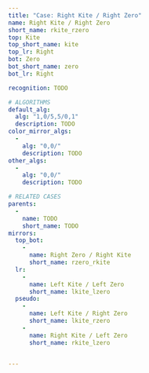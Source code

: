 ```yaml
---
title: "Case: Right Kite / Right Zero"
name: Right Kite / Right Zero
short_name: rkite_rzero
top: Kite
top_short_name: kite
top_lr: Right
bot: Zero
bot_short_name: zero
bot_lr: Right

recognition: TODO

# ALGORITHMS
default_alg:
  alg: "1,0/5,5/0,1"
  description: TODO
color_mirror_algs:
  -
    alg: "0,0/"
    description: TODO
other_algs:
  -
    alg: "0,0/"
    description: TODO

# RELATED CASES
parents:
  -
    name: TODO
    short_name: TODO
mirrors:
  top_bot:
    -
      name: Right Zero / Right Kite
      short_name: rzero_rkite
  lr:
    -
      name: Left Kite / Left Zero
      short_name: lkite_lzero
  pseudo:
    -
      name: Left Kite / Right Zero
      short_name: lkite_rzero
    -
      name: Right Kite / Left Zero
      short_name: rkite_lzero


---
```


